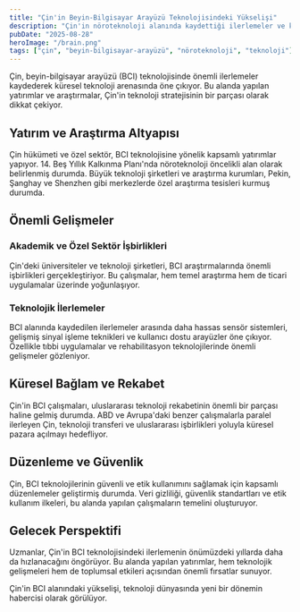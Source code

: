 ```yaml
---
title: "Çin'in Beyin-Bilgisayar Arayüzü Teknolojisindeki Yükselişi"
description: "Çin'in nöroteknoloji alanında kaydettiği ilerlemeler ve küresel teknoloji rekabetindeki konumu."
pubDate: "2025-08-28"
heroImage: "/brain.png"
tags: ["çin", "beyin-bilgisayar-arayüzü", "nöroteknoloji", "teknoloji"]
---
```


Çin, beyin-bilgisayar arayüzü (BCI) teknolojisinde önemli ilerlemeler kaydederek küresel teknoloji arenasında öne çıkıyor. Bu alanda yapılan yatırımlar ve araştırmalar, Çin'in teknoloji stratejisinin bir parçası olarak dikkat çekiyor.

## Yatırım ve Araştırma Altyapısı

Çin hükümeti ve özel sektör, BCI teknolojisine yönelik kapsamlı yatırımlar yapıyor. 14. Beş Yıllık Kalkınma Planı'nda nöroteknoloji öncelikli alan olarak belirlenmiş durumda. Büyük teknoloji şirketleri ve araştırma kurumları, Pekin, Şanghay ve Shenzhen gibi merkezlerde özel araştırma tesisleri kurmuş durumda.

## Önemli Gelişmeler

### Akademik ve Özel Sektör İşbirlikleri
Çin'deki üniversiteler ve teknoloji şirketleri, BCI araştırmalarında önemli işbirlikleri gerçekleştiriyor. Bu çalışmalar, hem temel araştırma hem de ticari uygulamalar üzerinde yoğunlaşıyor.

### Teknolojik İlerlemeler
BCI alanında kaydedilen ilerlemeler arasında daha hassas sensör sistemleri, gelişmiş sinyal işleme teknikleri ve kullanıcı dostu arayüzler öne çıkıyor. Özellikle tıbbi uygulamalar ve rehabilitasyon teknolojilerinde önemli gelişmeler gözleniyor.

## Küresel Bağlam ve Rekabet

Çin'in BCI çalışmaları, uluslararası teknoloji rekabetinin önemli bir parçası haline gelmiş durumda. ABD ve Avrupa'daki benzer çalışmalarla paralel ilerleyen Çin, teknoloji transferi ve uluslararası işbirlikleri yoluyla küresel pazara açılmayı hedefliyor.

## Düzenleme ve Güvenlik

Çin, BCI teknolojilerinin güvenli ve etik kullanımını sağlamak için kapsamlı düzenlemeler geliştirmiş durumda. Veri gizliliği, güvenlik standartları ve etik kullanım ilkeleri, bu alanda yapılan çalışmaların temelini oluşturuyor.

## Gelecek Perspektifi

Uzmanlar, Çin'in BCI teknolojisindeki ilerlemenin önümüzdeki yıllarda daha da hızlanacağını öngörüyor. Bu alanda yapılan yatırımlar, hem teknolojik gelişmeleri hem de toplumsal etkileri açısından önemli fırsatlar sunuyor.

Çin'in BCI alanındaki yükselişi, teknoloji dünyasında yeni bir dönemin habercisi olarak görülüyor.
